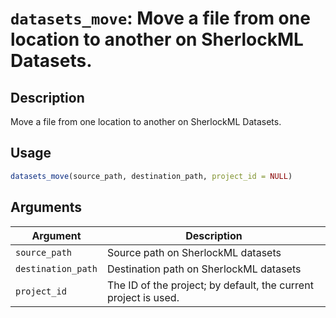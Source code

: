 # `datasets_move`: Move a file from one location to another on SherlockML Datasets.

## Description


 Move a file from one location to another on SherlockML Datasets.


## Usage

```r
datasets_move(source_path, destination_path, project_id = NULL)
```


## Arguments

Argument      |Description
------------- |----------------
```source_path```     |     Source path on SherlockML datasets
```destination_path```     |     Destination path on SherlockML datasets
```project_id```     |     The ID of the project; by default, the current project is used.

